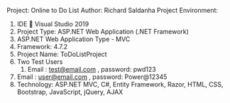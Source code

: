 
Project: Online to Do List
Author: Richard Saldanha
Project Environment:
1.	IDE  Visual Studio 2019
2.	Project Type: ASP.NET Web Application (.NET Framework)
3.	ASP.NET Web Application Type - MVC
4.	Framework: 4.7.2
5.	Project Name:  ToDoListProject
6.	Two Test Users 
	1. Email : test@email.com , password: pwd123
  2. Email : user@email.com , password: Power@12345
7. Technology: ASP.NET MVC, C#, Entity Framework, Razor, HTML, CSS, Bootstrap, JavaScript, jQuery, AJAX



